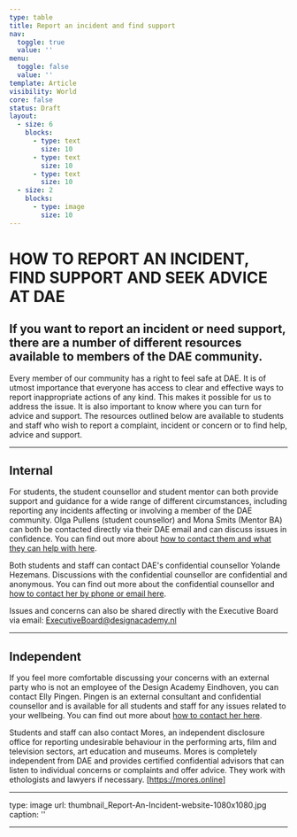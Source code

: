 ```yaml
---
type: table
title: Report an incident and find support
nav:
  toggle: true
  value: ''
menu:
  toggle: false
  value: ''
template: Article
visibility: World
core: false
status: Draft
layout:
  - size: 6
    blocks:
      - type: text
        size: 10
      - type: text
        size: 10
      - type: text
        size: 10
  - size: 2
    blocks:
      - type: image
        size: 10
---
```


# HOW TO REPORT AN INCIDENT, FIND SUPPORT AND SEEK ADVICE AT DAE

## If you want to report an incident or need support, there are a number of different resources available to members of the DAE community.

Every member of our community has a right to feel safe at DAE. It is of utmost importance that everyone has access to clear and effective ways to report inappropriate actions of any kind. This makes it possible for us to address the issue. It is also important to know where you can turn for advice and support. The resources outlined below are available to students and staff who wish to report a complaint, incident or concern or to find help, advice and support.

---

## Internal

For students, the student counsellor and student mentor can both provide support and guidance for a wide range of different circumstances, including reporting any incidents affecting or involving a member of the DAE community. Olga Pullens (student counsellor) and Mona Smits (Mentor BA) can both be contacted directly via their DAE email and can discuss issues in confidence. You can find out more about [how to contact them and what they can help with here](https://www.designacademy.nl/p/study-at-dae/student-life/care).

Both students and staff can contact DAE's confidential counsellor Yolande Hezemans. Discussions with the confidential counsellor are confidential and anonymous. You can find out more about the confidential counsellor and [how to contact her by phone or email here](https://www.designacademy.nl/p/study-at-dae/student-life/confidential-counsellor).

Issues and concerns can also be shared directly with the Executive Board via email: <ExecutiveBoard@designacademy.nl>

---

## Independent

If you feel more comfortable discussing your concerns with an external party who is not an employee of the Design Academy Eindhoven, you can contact Elly Pingen. Pingen is an external consultant and confidential counsellor and is available for all students and staff for any issues related to your wellbeing. You can find out more about [how to contact her here](https://www.designacademy.nl/p/study-at-dae/student-life/confidential-counsellor). 

Students and staff can also contact Mores, an independent disclosure office for reporting undesirable behaviour in the performing arts, film and television sectors, art education and museums. Mores is completely independent from DAE and provides certified confidential advisors that can listen to individual concerns or complaints and offer advice. They work with ethologists and lawyers if necessary. [https://mores.online]

---

type: image
url: thumbnail_Report-An-Incident-website-1080x1080.jpg
caption: ''

---

